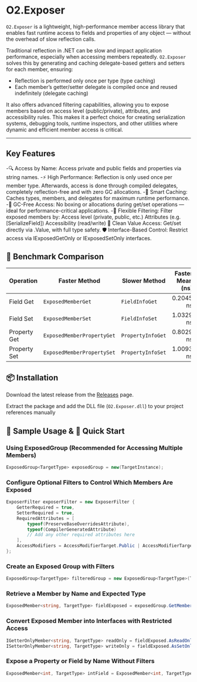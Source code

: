 # O2.Exposer

`O2.Exposer` is a lightweight, high-performance member access library that enables fast runtime access to fields and properties of any object — without the overhead of slow reflection calls.

Traditional reflection in .NET can be slow and impact application performance, especially when accessing members repeatedly. `O2.Exposer` solves this by generating and caching delegate-based getters and setters for each member, ensuring:

- Reflection is performed only once per type (type caching)
- Each member’s getter/setter delegate is compiled once and reused indefinitely (delegate caching)

It also offers advanced filtering capabilities, allowing you to expose members based on access level (public/private), attributes, and accessibility rules. This makes it a perfect choice for creating serialization systems, debugging tools, runtime inspectors, and other utilities where dynamic and efficient member access is critical.

---

## Key Features
-🔍 Access by Name: Access private and public fields and properties via string names.
-⚡ High Performance: Reflection is only used once per member type. Afterwards, access is done through compiled delegates, completely reflection-free and with zero GC allocations.
-🧠 Smart Caching: Caches types, members, and delegates for maximum runtime performance.
-🧹 GC-Free Access: No boxing or allocations during get/set operations — ideal for performance-critical applications.
-🎯 Flexible Filtering: Filter exposed members by:
Access level (private, public, etc.)
Attributes (e.g. [SerializeField])
Accessibility (read/write)
🧩 Clean Value Access: Get/set directly via .Value, with full type safety.
🛡 Interface-Based Control: Restrict access via IExposedGetOnly<T> or IExposedSetOnly<T> interfaces.

## 🔢 Benchmark Comparison

| Operation    | Faster Method              | Slower Method     | Faster Mean (ns) | Slower Mean (ns) |    × Faster |   Performance Gain |
| ------------ | -------------------------- | ----------------- | ---------------: | ---------------: | ----------: | -----------------: |
| Field Get    | `ExposedMemberGet`         | `FieldInfoGet`    |        0.2045 ns |        2.3544 ns | **\~11.5×** | **\~1051% faster** |
| Field Set    | `ExposedMemberSet`         | `FieldInfoSet`    |        1.0329 ns |        5.2493 ns |  **\~5.1×** |  **\~408% faster** |
| Property Get | `ExposedMemberPropertyGet` | `PropertyInfoGet` |        0.8029 ns |        6.7075 ns |  **\~8.4×** |  **\~736% faster** |
| Property Set | `ExposedMemberPropertySet` | `PropertyInfoSet` |        1.0093 ns |        9.9785 ns |  **\~9.9×** |  **\~889% faster** |


## 📦 Installation

Download the latest release from the [Releases](https://github.com/OxygenButBeta/O2.Exposer/releases) page.

Extract the package and add the DLL file (`O2.Exposer.dll`) to your project references manually

## 📌 Sample Usage & 🚀 Quick Start

### Using ExposedGroup<T> (Recommended for Accessing Multiple Members)

```csharp
ExposedGroup<TargetType> exposedGroup = new(TargetInstance);
```
### Configure Optional Filters to Control Which Members Are Exposed
```csharp
ExposerFilter exposerFilter = new ExposerFilter {
    GetterRequired = true,
    SetterRequired = true,
    RequiredAttributes = [
        typeof(PreserveBaseOverridesAttribute),
        typeof(CompilerGeneratedAttribute)
        // Add any other required attributes here
    ],
    AccessModifiers = AccessModifierTarget.Public | AccessModifierTarget.Protected | AccessModifierTarget.Internal
};
```
### Create an Exposed Group with Filters
```csharp
ExposedGroup<TargetType> filteredGroup = new ExposedGroup<TargetType>(TargetInstance, exposerFilter);
```
### Retrieve a Member by Name and Expected Type
```csharp
ExposedMember<string, TargetType> fieldExposed = exposedGroup.GetMember<string>("fieldName");
```
### Convert Exposed Member into Interfaces with Restricted Access
```csharp
IGetterOnlyMember<string, TargetType> readOnly = fieldExposed.AsReadOnly();
ISetterOnlyMember<string, TargetType> writeOnly = fieldExposed.AsSetOnly();
```
### Expose a Property or Field by Name Without Filters
```csharp
ExposedMember<int, TargetType> intField = ExposedMember<int, TargetType>.Expose("GetIntField", TargetInstance);
```

